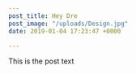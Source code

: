 ```yaml
---
post_title: Hey Dre
post_image: "/uploads/Design.jpg"
date: 2019-01-04 17:23:47 +0000

---
```

This is the post text
